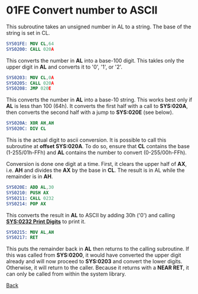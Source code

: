 # 01FE Convert number to ASCII

This subroutine takes an unsigned number in AL to a string. The base of the string is set in CL.

```nasm
SYS01FE: MOV CL,64
SYS0200: CALL 020A
```

This converts the number in **AL** into a base-100 digit. This takles only the upper digit in **AL** and converts it to '0', '1', or '2'.

```nasm
SYS0203: MOV CL,0A
SYS0205: CALL 020A
SYS0208: JMP 020E
```

This converts the number in **AL** into a base-10 string. This works best only if **AL** is less than 100 (64h). It converts the first half with a call to **SYS:020A**, then converts the second half with a jump to **SYS:020E** (see below).

```nasm
SYS020A: XOR AH,AH
SYS020C: DIV CL
```

This is the actual digit to ascii conversion. It is possible to call this subroutine at **offset SYS:020A**. To do so, ensure that **CL** contains the base (1-255/01h-FFh) and **AL** contains the number to convert (0-255/00h-FFh).

Conversion is done one digit at a time. First, it clears the upper half of **AX**, i.e. **AH** and divides the **AX** by the base in **CL**. The result is in AL while the remainder is in **AH**.

```nasm
SYS020E: ADD AL,30
SYS0210: PUSH AX
SYS0211: CALL 0232
SYS0214: POP AX
```

This converts the result in **AL** to ASCII by adding 30h ('0') and calling **[SYS:0232 Print Digits](0218-PRINT-DIGITS.md)** to print it.

```nasm
SYS0215: MOV AL,AH
SYS0217: RET
```

This puts the remainder back in **AL** then returns to the calling subroutine. If this was called from **SYS:0200**, it would have converted the upper digit already and will now proceed to **SYS:0203** and convert the lower digits. Otherwise, it will return to the caller. Because it returns with a **NEAR RET**, it can only be called from within the system library.

[Back](../README.md)